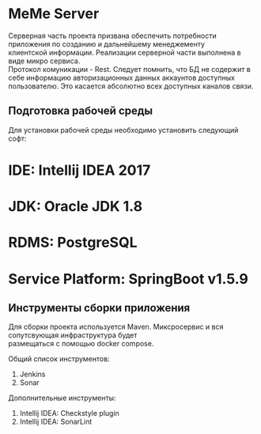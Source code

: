 # MeMe Server

Серверная часть проекта призвана обеспечить потребности приложения по созданию и дальнейшему менеджементу <br />
клиентской информации. Реализации серверной части выполнена в виде микро сервиса. <br />
Протокол комуникации - Rest. Следует помнить, что БД не содержит в себе информацию авторизационных данных аккаунтов доступных пользователю. Это касается абсолютно всех доступных каналов связи. <br />

## Подготовка рабочей среды

Для установки рабочей среды необходимо установить следующий софт:<br />
# IDE: Intellij IDEA 2017<br />
# JDK: Oracle JDK 1.8<br />
# RDMS: PostgreSQL<br />
# Service Platform: SpringBoot v1.5.9<br />

## Инструменты сборки приложения

Для сборки проекта используется Maven. Миксросервис и вся сопутсвующая инфраструктура будет <br />
размещаться с помощью docker compose. 

Общий список инструментов:<br />
1) Jenkins<br />
2) Sonar<br />

Дополнительные инструменты:<br />
1) Intellij IDEA: Checkstyle plugin<br />
2) Intellij IDEA: SonarLint<br />







